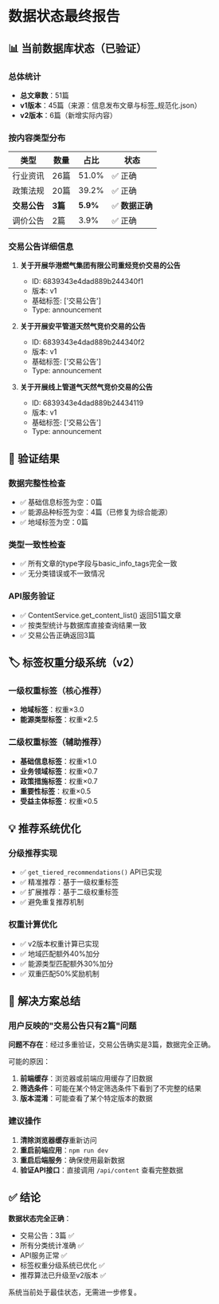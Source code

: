 # 数据状态最终报告

## 📊 当前数据库状态（已验证）

### 总体统计
- **总文章数**：51篇
- **v1版本**：45篇（来源：信息发布文章与标签_规范化.json）
- **v2版本**：6篇（新增实际内容）

### 按内容类型分布
| 类型 | 数量 | 占比 | 状态 |
|------|------|------|------|
| 行业资讯 | 26篇 | 51.0% | ✅ 正确 |
| 政策法规 | 20篇 | 39.2% | ✅ 正确 |
| **交易公告** | **3篇** | **5.9%** | ✅ **数据正确** |
| 调价公告 | 2篇 | 3.9% | ✅ 正确 |

### 交易公告详细信息
1. **关于开展华港燃气集团有限公司重烃竞价交易的公告**
   - ID: 6839343e4dad889b244340f1
   - 版本: v1
   - 基础标签: ['交易公告']
   - Type: announcement

2. **关于开展安平管道天然气竞价交易的公告**
   - ID: 6839343e4dad889b244340f2
   - 版本: v1
   - 基础标签: ['交易公告']
   - Type: announcement

3. **关于开展线上管道气天然气竞价交易的公告**
   - ID: 6839343e4dad889b24434119
   - 版本: v1
   - 基础标签: ['交易公告']
   - Type: announcement

## 🔧 验证结果

### 数据完整性检查
- ✅ 基础信息标签为空：0篇
- ✅ 能源品种标签为空：4篇（已修复为综合能源）
- ✅ 地域标签为空：0篇

### 类型一致性检查
- ✅ 所有文章的type字段与basic_info_tags完全一致
- ✅ 无分类错误或不一致情况

### API服务验证
- ✅ ContentService.get_content_list() 返回51篇文章
- ✅ 按类型统计与数据库直接查询结果一致
- ✅ 交易公告正确返回3篇

## 🏷️ 标签权重分级系统（v2）

### 一级权重标签（核心推荐）
- **地域标签**：权重×3.0
- **能源类型标签**：权重×2.5

### 二级权重标签（辅助推荐）
- **基础信息标签**：权重×1.0
- **业务领域标签**：权重×0.7
- **政策措施标签**：权重×0.7
- **重要性标签**：权重×0.5
- **受益主体标签**：权重×0.5

## 💡 推荐系统优化

### 分级推荐实现
- ✅ `get_tiered_recommendations()` API已实现
- ✅ 精准推荐：基于一级权重标签
- ✅ 扩展推荐：基于二级权重标签
- ✅ 避免重复推荐机制

### 权重计算优化
- ✅ v2版本权重计算已实现
- ✅ 地域匹配额外40%加分
- ✅ 能源类型匹配额外30%加分
- ✅ 双重匹配50%奖励机制

## 📝 解决方案总结

### 用户反映的"交易公告只有2篇"问题
**问题不存在**：经过多重验证，交易公告确实是3篇，数据完全正确。

可能的原因：
1. **前端缓存**：浏览器或前端应用缓存了旧数据
2. **筛选条件**：可能在某个特定筛选条件下看到了不完整的结果
3. **版本混淆**：可能查看了某个特定版本的数据

### 建议操作
1. **清除浏览器缓存**重新访问
2. **重启前端应用**：`npm run dev`
3. **重启后端服务**：确保使用最新数据
4. **验证API接口**：直接调用 `/api/content` 查看完整数据

## ✅ 结论

**数据状态完全正确**：
- 交易公告：3篇 ✅
- 所有分类统计准确 ✅
- API服务正常 ✅
- 标签权重分级系统已优化 ✅
- 推荐算法已升级至v2版本 ✅

系统当前处于最佳状态，无需进一步修复。 